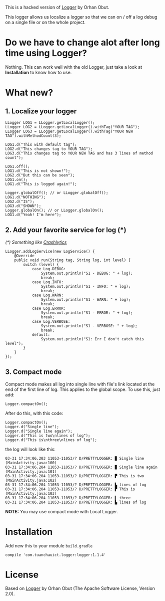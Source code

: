 This is a hacked version of [Logger](https://github.com/orhanobut/logger) by Orhan Obut.

This logger allows us localize a logger so that we can on / off a log debug on a single file or on the
whole project.

# Do we have to change alot after long time using Logger?

Nothing. This can work well with the old Logger, just take a look at **Installation** to know how to use.


# What new?

## 1. Localize your logger

    LLogger LOG1 = LLogger.getLocalLogger();
    LLogger LOG2 = LLogger.getLocalLogger().withTag("YOUR TAG");
    LLogger LOG3 = LLogger.getLocalLogger().withTag("YOUR NEW TAG").withMethodCount(3);

    LOG1.d("This with default tag");
    LOG2.d("This changes tag to YOUR TAG");
    LOG3.d("This changes tag to YOUR NEW TAG and has 3 lines of method count");

    LOG1.off();
    LOG1.d("This is not shown!");
    LOG2.d("But this can be seen");
    LOG1.on();
    LOG1.d("This is logged again!");

    Logger.globalOff(); // or LLogger.globalOff();
    LOG1.d("NOTHING");
    LOG2.d("IS");
    LOG3.d("SHOWN");
    Logger.globalOn(); // or LLogger.globalOn();
    LOG1.d("Yeah! I'm here");

## 2. Add your favorite service for log (*)

_(*) Something like [Crashlytics](https://www.crashlytics.com/)_

    LLogger.addLogService(new LogService() {
        @Override
        public void run(String tag, String log, int level) {
            switch (level) {
                case Log.DEBUG:
                    System.out.println("S1 - DEBUG: " + log);
                    break;
                case Log.INFO:
                    System.out.println("S1 - INFO: " + log);
                    break;
                case Log.WARN:
                    System.out.println("S1 - WARN: " + log);
                    break;
                case Log.ERROR:
                    System.out.println("S1 - ERROR: " + log);
                    break;
                case Log.VERBOSE:
                    System.out.println("S1 - VERBOSE: " + log);
                    break;
                default:
                    System.out.println("S1: Err I don't catch this level");
            }
        }
    });

## 3. Compact mode

Compact mode makes all log into single line with file's link located at the end of the first line of log. This
applies to the global scope. To use this, just add:

    Logger.compactOn();

After do this, with this code:

    Logger.compactOn();
    Logger.d("Single line");
    Logger.d("Single line again");
    Logger.d("This is two\nlines of log");
    Logger.d("This is\nthree\nlines of log");


the log will look like this:

    03-31 17:34:06.203 11053-11053/? D/PRETTYLOGGER: ▉ Single line  (MainActivity.java:100)
    03-31 17:34:06.204 11053-11053/? D/PRETTYLOGGER: ▉ Single line again  (MainActivity.java:101)
    03-31 17:34:06.204 11053-11053/? D/PRETTYLOGGER: ▛ This is two  (MainActivity.java:102)
    03-31 17:34:06.204 11053-11053/? D/PRETTYLOGGER: ▙ lines of log
    03-31 17:34:06.204 11053-11053/? D/PRETTYLOGGER: ▛ This is  (MainActivity.java:103)
    03-31 17:34:06.204 11053-11053/? D/PRETTYLOGGER: ▍ three
    03-31 17:34:06.204 11053-11053/? D/PRETTYLOGGER: ▙ lines of log


**NOTE:** You may use compact mode with Local Logger.

# Installation

Add new this to your module `build.gradle`


    compile 'com.tuanchauict.logger:logger:1.1.4'


# License

Based on [Logger](https://github.com/orhanobut/logger) by Orhan Obut (The Apache Software License, Version 2.0). 
